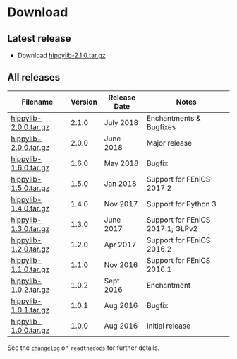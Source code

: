 # Download

## Latest release
- Download [hippylib-2.1.0.tar.gz](https://goo.gl/N7g6wU)

## All releases

**Filename** | **Version** | **Release Date** | **Notes** |
 ----------- | ----------- | ---------------- | --------- |
[hippylib-2.0.0.tar.gz](https://goo.gl/N7g6wU) | 2.1.0 | July 2018 | Enchantments & Bugfixes |
[hippylib-2.0.0.tar.gz](https://goo.gl/hYazvu) | 2.0.0 | June 2018 | Major release |
[hippylib-1.6.0.tar.gz](https://goo.gl/FsoZsG) | 1.6.0 | May 2018 | Bugfix |
[hippylib-1.5.0.tar.gz](https://goo.gl/doJZRB) | 1.5.0 | Jan 2018 | Support for FEniCS 2017.2 |
[hippylib-1.4.0.tar.gz](https://goo.gl/37bskk) | 1.4.0 | Nov 2017 | Support for Python 3 |
[hippylib-1.3.0.tar.gz](https://goo.gl/NgJ887) | 1.3.0 | June 2017 | Support for FEniCS 2017.1; GLPv2 |
[hippylib-1.2.0.tar.gz](https://goo.gl/OcvROZ) | 1.2.0 | Apr 2017 | Support for FEniCS 2016.2 |
[hippylib-1.1.0.tar.gz](https://goo.gl/pDb10B) | 1.1.0 | Nov 2016 | Support for FEniCS 2016.1 |
[hippylib-1.0.2.tar.gz](https://goo.gl/wMb18C) | 1.0.2 | Sept 2016 | Enchantment |
[hippylib-1.0.1.tar.gz](https://goo.gl/srnvsc) | 1.0.1 | Aug 2016 | Bugfix |
[hippylib-1.0.0.tar.gz](https://goo.gl/h7HUFJ) | 1.0.0 | Aug 2016 | Initial release |

See the [`changelog`](http://hippylib.readthedocs.io/en/latest/changelog.html) on `readthedocs` for further details. 